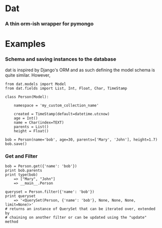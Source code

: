 # Dat
### A thin orm-ish wrapper for pymongo

# Examples

### Schema and saving instances to the database

dat is inspired by Django's ORM and as such defining the model schema is quite
similar. However,

    from dat.models import Model
    from dat.fields import List, Int, Float, Char, TimeStamp

    class Person(Model):

        namespace = 'my_custom_collection_name'

        created = TimeStamp(default=datetime.utcnow)
        age = Int()
        name = Char(index=TEXT)
        parents = List()
        height = Float()

    bob = Person(name='bob', age=30, parents=['Mary', 'John'], height=1.7)
    bob.save()

### Get and Filter

    bob = Person.get({'name': 'bob'})
    print bob.parents
    print type(bob)
        => ["Mary", "John"]
        => __main__.Person

    queryset = Person.filter({'name': 'bob'})
    print queryset
        => '<QuerySet(Person, {'name': 'bob'}, None, None, None, limit=None)>'
    # returns an instance of QuerySet that can be iterated over, extended by
    # chaining on another filter or can be updated using the "update" method
